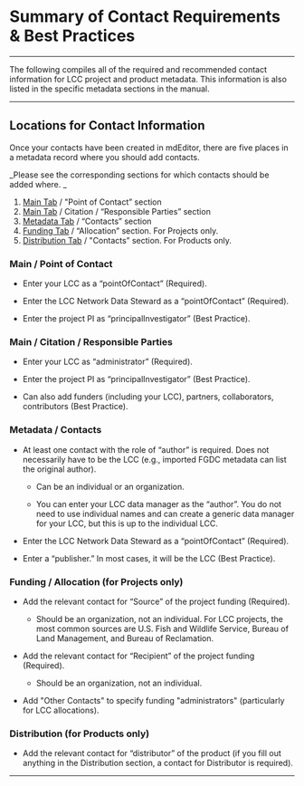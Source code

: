 # Summary of Contact Requirements & Best Practices

---

The following compiles all of the required and recommended contact information for LCC project and product metadata. This information is also listed in the specific metadata sections in the manual.

---

## Locations for Contact Information

Once your contacts have been created in mdEditor, there are five places in a metadata record where you should add contacts.

_Please see the corresponding sections for which contacts should be added where. _

1. [Main Tab](/record/main/record-main-copy.md) / "Point of Contact” section 
2. [Main Tab](/record/main/record-main-copy.md) / Citation / “Responsible Parties” section 
3. [Metadata Tab](/record/main/metadata-tab.md) / “Contacts” section 
4. [Funding Tab](/record/main/funding-tab.md) / “Allocation”  section. For Projects only.
5. [Distribution Tab](/distribution.md) / "Contacts” section. For Products only.

### **Main / Point of Contact**

* Enter your LCC as a “pointOfContact” \(Required\).

* Enter the LCC Network Data Steward as a “pointOfContact” \(Required\).

* Enter the project PI as “principalInvestigator” \(Best Practice\).

### **Main / Citation / Responsible Parties**

* Enter your LCC as “administrator” \(Required\).

* Enter the project PI as “principalInvestigator” \(Best Practice\).

* Can also add funders \(including your LCC\), partners, collaborators, contributors \(Best Practice\).

### **Metadata / Contacts**

* At least one contact with the role of “author” is required. Does not necessarily have to be the LCC \(e.g., imported FGDC metadata can list the original author\).

  * Can be an individual or an organization.

  * You can enter your LCC data manager as the “author”. You do not need to use individual names and can create a generic data manager for your LCC, but this is up to the individual LCC.

* Enter the LCC Network Data Steward as a “pointOfContact” \(Required\).

* Enter a “publisher.” In most cases, it will be the LCC \(Best Practice\).

### **Funding / Allocation \(for Projects only\)**

* Add the relevant contact for “Source” of the project funding \(Required\).

  * Should be an organization, not an individual. For LCC projects, the most common sources are U.S. Fish and Wildlife Service, Bureau of Land Management, and Bureau of Reclamation.


* Add the relevant contact for “Recipient” of the project funding \(Required\).

  * Should be an organization, not an individual.


* Add "Other Contacts" to specify funding "administrators" (particularly for LCC allocations).

### **Distribution \(for Products only\)**

* Add the relevant contact for “distributor” of the product \(if you fill out anything in the Distribution section, a contact for Distributor is required\).

---



